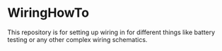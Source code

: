 # WiringHowTo
This repository is for setting up wiring in for different things like battery testing or any other complex wiring schematics.
